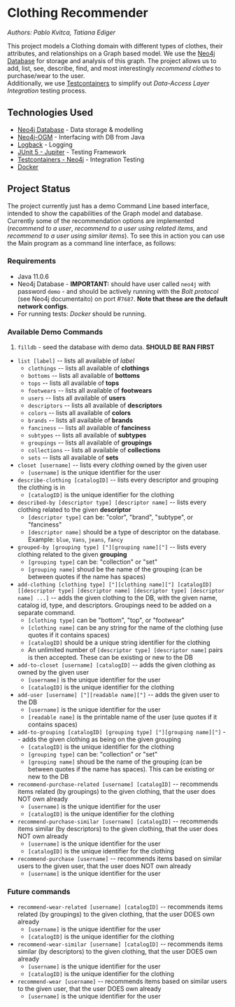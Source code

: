 # Clothing Recommender
*Authors: Pablo Kvitca, Tatiana Ediger*

This project models a Clothing domain with different types of clothes, their attributes, and relationships on a Graph based model. We use the [Neo4j Database](https://neo4j.com/neo4j-graph-database/) for storage and analysis of this graph. The project allows us to add, list, see, describe, find, and most interestingly *recommend clothes* to purchase/wear to the user.  
Additionally, we use [Testcontainers](https://www.testcontainers.org/) to simplify out *Data-Access Layer Integration* testing process.

## Technologies Used
- [Neo4j Database](https://neo4j.com/neo4j-graph-database/) - Data storage & modelling
- [Neo4j-OGM](https://neo4j.com/docs/ogm-manual/current/) - Interfacing with DB from Java
- [Logback](http://logback.qos.ch/) - Logging
- [JUnit 5 - Jupiter](https://junit.org/junit5/docs/current/user-guide/) - Testing Framework
- [Testcontainers - Neo4j](https://www.testcontainers.org/modules/databases/neo4j/) - Integration Testing
- [Docker](https://www.docker.com/)

## Project Status
The project currently just has a demo Command Line based interface, intended to show the capabilities of the Graph model and database.
Currently some of the recommendation options are implemented (*recommend to a user*, *recommend to a user using related items*, and *recommend to a user using similar items*). To see this in action you can use the Main program as a command line interface, as follows:

### Requirements
- Java 11.0.6
- Neo4j Database - **IMPORTANT:** should have user called `neo4j` with password `demo` - and should be actively running with the *Bolt protocol* (see Neo4j documentaito) on port #`7687`. **Note that these are the default network configs**.
- For running tests: *Docker* should be running.

### Available Demo Commands
1. `filldb` - seed the database with demo data. **SHOULD BE RAN FIRST**
- `list [label]` -- lists all available of *label*
  - `clothings` -- lists all available of **clothings**
  - `bottoms` -- lists all available of **bottoms**
  - `tops` -- lists all available of **tops**
  - `footwears` -- lists all available of **footwears**
  - `users` -- lists all available of **users**
  - `descriptors` -- lists all available of **descriptors**
  - `colors` -- lists all available of **colors**
  - `brands` -- lists all available of **brands**
  - `fanciness` -- lists all available of **fanciness**
  - `subtypes` -- lists all available of **subtypes**
  - `groupings` -- lists all available of **groupings**
  - `collections` -- lists all available of **collections**
  - `sets` -- lists all available of **sets**
- `closet [username]` -- lists every *clothing* owned by the given user
  - `[username]` is the unique identifier for the user
- `describe-clothing [catalogID]` -- lists every descriptor and grouping the clothing is in
  - `[catalogID]` is the unique identifier for the clothing
- `described-by [descriptor type] [descriptor name]` -- lists every clothing related to the given **descriptor**
  - `[descriptor type]` can be: "color", "brand", "subtype", or "fanciness"
  - `[descriptor name]` should be a type of descriptor on the database. Example: `blue`, `Vans`, `jeans`, `fancy`
- `grouped-by [grouping type] ["][grouping name]["]` -- lists every clothing related to the given **grouping**
  - `[grouping type]` can be: "collection" or "set"
  - `[grouping name]` shoud be the name of the grouping (can be between quotes if the name has spaces)
- `add-clothing [clothing type] ["][clothing name]["] [catalogID] [[descriptor type] [descriptor name] [descriptor type] [descriptor name] ...]` -- adds the given clothing to the DB, with the given name, catalog id, type, and descriptors. Groupings need to be added on a separate command.
  - `[clothing type]` can be "bottom", "top", or "footwear"
  - `[clothing name]` can be any string for the name of the clothing (use quotes if it contains spaces)
  - `[catalogID]` should be a unique string identifier for the clothing
  - An unlimited number of `[descriptor type] [descriptor name]` pairs is then accepted. These can be existing or new to the DB
- `add-to-closet [username] [catalogID]` -- adds the given clothing as owned by the given user
  - `[username]` is the unique identifier for the user
  - `[catalogID]` is the unique identifier for the clothing
- `add-user [username] ["][readable name]["]` -- adds the given user to the DB
  - `[username]` is the unique identifier for the user
  - `[readable name]` is the printable name of the user (use quotes if it contains spaces)
- `add-to-grouping [catalogID] [grouping type] ["][grouping name]["]` -- adds the given clothing as being on the given grouping
  - `[catalogID]` is the unique identifier for the clothing
  - `[grouping type]` can be: "collection" or "set"
  - `[grouping name]` shoud be the name of the grouping (can be between quotes if the name has spaces). This can be existing or new to the DB
- `recommend-purchase-related [username] [catalogID]` -- recommends items related (by groupings) to the given clothing, that the user does NOT own already
  - `[username]` is the unique identifier for the user
  - `[catalogID]` is the unique identifier for the clothing
- `recommend-purchase-similar [username] [catalogID]` -- recommends items similar (by descriptors) to the given clothing, that the user does NOT own already
  - `[username]` is the unique identifier for the user
  - `[catalogID]` is the unique identifier for the clothing
- `recommend-purchase [username]` -- recommends items based on similar users to the given user, that the user does NOT own already
  - `[username]` is the unique identifier for the user
  
### Future commands

- `recommend-wear-related [username] [catalogID]` -- recommends items related (by groupings) to the given clothing, that the user DOES own already
  - `[username]` is the unique identifier for the user
  - `[catalogID]` is the unique identifier for the clothing
- `recommend-wear-similar [username] [catalogID]` -- recommends items similar (by descriptors) to the given clothing, that the user DOES own already
  - `[username]` is the unique identifier for the user
  - `[catalogID]` is the unique identifier for the clothing
- `recommend-wear [username]` -- recommends items based on similar users to the given user, that the user DOES own already
  - `[username]` is the unique identifier for the user
